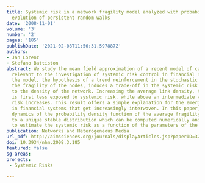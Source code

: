 ```yaml
---
title: Systemic risk in a network fragility model analyzed with probability density
  evolution of persistent random walks
date: '2008-11-01'
volume: '3'
number: '2'
pages: '185'
publishDate: '2021-02-08T11:56:31.597887Z'
authors:
- Jan Lorenz
- Stefano Battiston
abstract: We study the mean field approximation of a recent model of cascades on networks
  relevant to the investigation of systemic risk control in financial networks. In
  the model, the hypothesis of a trend reinforcement in the stochastic process describing
  the fragility of the nodes, induces a trade-off in the systemic risk with respect
  to the density of the network. Increasing the average link density, the network
  is first less exposed to systemic risk, while above an intermediate value the systemic
  risk increases. This result offers a simple explanation for the emergence of instabilities
  in financial systems that get increasingly interwoven. In this paper, we study the
  dynamics of the probability density function of the average fragility. This converges
  to a unique stable distribution which can be computed numerically and can be used
  to estimate the systemic risk as a function of the parameters of the model.
publication: Networks and Heterogeneous Media
url_pdf: http://aimsciences.org/journals/displayArticles.jsp?paperID=3273
doi: 10.3934/nhm.2008.3.185
featured: false
sg-areas:
projects: 
 - Systemic Risks
 
---
```

